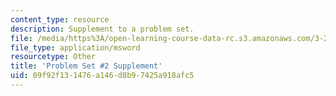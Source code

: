 ```yaml
---
content_type: resource
description: Supplement to a problem set.
file: /media/https%3A/open-learning-course-data-rc.s3.amazonaws.com/3-22-mechanical-behavior-of-materials-spring-2008/09f92f131476a146d8b97425a918afc5_2_2.xls
file_type: application/msword
resourcetype: Other
title: 'Problem Set #2 Supplement'
uid: 09f92f13-1476-a146-d8b9-7425a918afc5
---
```

